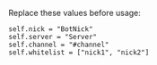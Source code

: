 Replace these values before usage:


	self.nick = "BotNick"
	self.server = "Server"
	self.channel = "#channel"
	self.whitelist = ["nick1", "nick2"]